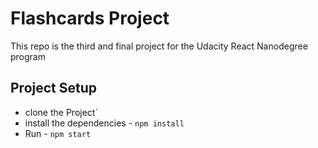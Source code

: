 # Flashcards Project

This repo is the third and final project for the Udacity React Nanodegree program

## Project Setup

* clone the Project`
* install the dependencies - `npm install`
* Run - `npm start`


